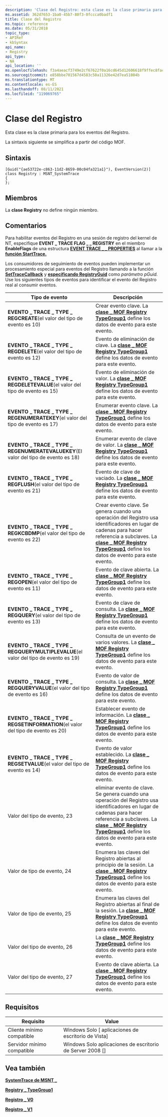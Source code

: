 ```yaml
---
description: 'Clase del Registro: esta clase es la clase primaria para los eventos del Registro. La sintaxis siguiente se simplifica a partir del código MOF.'
ms.assetid: 362d7653-1ba0-45b7-80f3-0fccca0badf1
title: Clase del Registro
ms.topic: reference
ms.date: 05/31/2018
topic_type:
- APIRef
- kbSyntax
api_name:
- Registry
api_type:
- NA
api_location: ''
ms.openlocfilehash: f3a4aeacf3749e2cf67622f0a16cd645d12606618f9ffec8facaeb12b52bd4e2
ms.sourcegitcommit: e858bbe701567d4583c50a11326e42d7ea51804b
ms.translationtype: MT
ms.contentlocale: es-ES
ms.lasthandoff: 08/11/2021
ms.locfileid: "119069765"
---
```

# <a name="registry-class"></a>Clase del Registro

Esta clase es la clase primaria para los eventos del Registro.

La sintaxis siguiente se simplifica a partir del código MOF.

## <a name="syntax"></a>Sintaxis

``` syntax
[Guid("{ae53722e-c863-11d2-8659-00c04fa321a1}"), EventVersion(2)]
class Registry : MSNT_SystemTrace
{
};
```

## <a name="members"></a>Miembros

La **clase Registry** no define ningún miembro.

## <a name="remarks"></a>Comentarios

Para habilitar eventos del Registro en una sesión de registro del kernel de NT, especifique **EVENT \_ TRACE FLAG \_ \_ REGISTRY** en el miembro **EnableFlags** de una estructura [**EVENT TRACE \_ \_ PROPERTIES**](/windows/win32/api/evntrace/ns-evntrace-event_trace_properties) al llamar a la [**función StartTrace.**](/windows/win32/api/evntrace/nf-evntrace-starttracea)

Los consumidores de seguimiento de eventos pueden implementar un procesamiento especial para eventos del Registro llamando a la función [**SetTraceCallback**](/windows/win32/api/evntrace/nf-evntrace-settracecallback) y [**especificando RegistryGuid**](nt-kernel-logger-constants.md) como *parámetro pGuid.* Use los siguientes tipos de eventos para identificar el evento del Registro real al consumir eventos.



| Tipo de evento                                                                       | Descripción                                                                                                                                                                                                           |
|----------------------------------------------------------------------------------|-----------------------------------------------------------------------------------------------------------------------------------------------------------------------------------------------------------------------|
| **EVENTO \_ TRACE \_ TYPE \_ REGCREATE**(el valor del tipo de evento es 10)<br/>             | Crear evento clave. La [**clase \_ MOF Registry TypeGroup1**](registry-typegroup1.md) define los datos de evento para este evento.                                                                                            |
| **EVENTO \_ TRACE \_ TYPE \_ REGDELETE**(el valor del tipo de evento es 12)<br/>             | Evento de eliminación de clave. La [**clase \_ MOF Registry TypeGroup1**](registry-typegroup1.md) define los datos de evento para este evento.                                                                                            |
| **EVENTO \_ TRACE \_ TYPE \_ REGDELETEVALUE**(el valor del tipo de evento es 15)<br/>        | Evento de eliminación de valor. La [**clase \_ MOF Registry TypeGroup1**](registry-typegroup1.md) define los datos de evento para este evento.                                                                                          |
| **EVENTO \_ TRACE \_ TYPE \_ REGENUMERATEKEY**(el valor del tipo de evento es 17)<br/>       | Enumerar evento clave. La [**clase \_ MOF Registry TypeGroup1**](registry-typegroup1.md) define los datos de evento para este evento.                                                                                         |
| **EVENTO \_ TRACE \_ TYPE \_ REGENUMERATEVALUEKEY**(El valor del tipo de evento es 18)<br/>  | Enumerar evento de clave de valor. La [**clase \_ MOF Registry TypeGroup1**](registry-typegroup1.md) define los datos de evento para este evento.                                                                                   |
| **EVENTO \_ TRACE \_ TYPE \_ REGFLUSH**(el valor del tipo de evento es 21)<br/>              | Evento de clave de vaciado. La [**clase \_ MOF Registry TypeGroup1**](registry-typegroup1.md) define los datos de evento para este evento.                                                                                             |
| **EVENTO \_ TRACE \_ TYPE \_ REGKCBDMP**(el valor del tipo de evento es 22)<br/>             | Crear evento clave. Se genera cuando una operación del Registro usa identificadores en lugar de cadenas para hacer referencia a subclaves. La [**clase \_ MOF Registry TypeGroup1**](registry-typegroup1.md) define los datos de evento para este evento. |
| **EVENTO \_ TRACE \_ TYPE \_ REGOPEN**(el valor del tipo de evento es 11)<br/>               | Evento de clave abierta. La [**clase \_ MOF Registry TypeGroup1**](registry-typegroup1.md) define los datos de evento para este evento.                                                                                              |
| **EVENTO \_ TRACE \_ TYPE \_ REGQUERY**(el valor del tipo de evento es 13)<br/>              | Evento de clave de consulta. La [**clase \_ MOF Registry TypeGroup1**](registry-typegroup1.md) define los datos de evento para este evento.                                                                                             |
| **EVENTO \_ TRACE \_ TYPE \_ REGQUERYMULTIPLEVALUE**(el valor del tipo de evento es 19)<br/> | Consulta de un evento de varios valores. La [**clase \_ MOF Registry TypeGroup1**](registry-typegroup1.md) define los datos de evento para este evento.                                                                                  |
| **EVENTO \_ TRACE \_ TYPE \_ REGQUERYVALUE**(el valor del tipo de evento es 16)<br/>         | Evento de valor de consulta. La [**clase \_ MOF Registry TypeGroup1**](registry-typegroup1.md) define los datos de evento para este evento.                                                                                           |
| **EVENTO \_ TRACE \_ TYPE \_ REGSETINFORMATION**(el valor del tipo de evento es 20)<br/>     | Establecer evento de información. La [**clase \_ MOF Registry TypeGroup1**](registry-typegroup1.md) define los datos de evento para este evento.                                                                                       |
| **EVENTO \_ TRACE \_ TYPE \_ REGSETVALUE**(el valor del tipo de evento es 14)<br/>           | Evento de valor establecido. La [**clase \_ MOF Registry TypeGroup1**](registry-typegroup1.md) define los datos de evento para este evento.                                                                                             |
| Valor del tipo de evento, 23                                                             | eliminar evento de clave. Se genera cuando una operación del Registro usa identificadores en lugar de cadenas para hacer referencia a subclaves. La [**clase \_ MOF Registry TypeGroup1**](registry-typegroup1.md) define los datos de evento para este evento. |
| Valor de tipo de evento, 24                                                             | Enumera las claves del Registro abiertas al principio de la sesión. La [**clase \_ MOF Registry TypeGroup1**](registry-typegroup1.md) define los datos de evento para este evento.                                           |
| Valor de tipo de evento, 25                                                             | Enumera las claves del Registro abiertas al final de la sesión. La [**clase \_ MOF Registry TypeGroup1**](registry-typegroup1.md) define los datos de evento para este evento.                                                  |
| Valor del tipo de evento, 26                                                             | La [**clase \_ MOF Registry TypeGroup1**](registry-typegroup1.md) define los datos de evento para este evento.                                                                                                              |
| Valor del tipo de evento, 27                                                             | Evento de clave abierta. La [**clase \_ MOF Registry TypeGroup1**](registry-typegroup1.md) define los datos de evento para este evento.                                                                                              |



 

## <a name="requirements"></a>Requisitos



| Requisito | Value |
|-------------------------------------|------------------------------------------------------|
| Cliente mínimo compatible<br/> | Windows Solo \[ aplicaciones de escritorio de Vista\]<br/>       |
| Servidor mínimo compatible<br/> | Windows Solo aplicaciones de escritorio de Server 2008 \[\]<br/> |



## <a name="see-also"></a>Vea también

<dl> <dt>

[**SystemTrace de MSNT \_**](msnt-systemtrace.md)
</dt> <dt>

[**Registry \_ TypeGroup1**](registry-typegroup1.md)
</dt> <dt>

[**Registro \_ V0**](registry-v0.md)
</dt> <dt>

[**Registro \_ V1**](registry-v1.md)
</dt> </dl>

 

 
